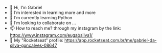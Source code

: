 - 👋 Hi, I’m Gabriel
- 👀 I’m interested in learning more and more
- 🌱 I’m currently learning Python
- 💞️ I’m looking to collaborate on ...
- 📫 How to reach me? through my instagram by the link: https://www.instagram.com/eugabsilva1/
- 🧐 My "Rocketseat" profile: https://app.rocketseat.com.br/me/gabriel-da-silva-goncalves-08647

<!---
Gabrielsilva56/Gabrielsilva56 is a ✨ special ✨ repository because its `README.md` (this file) appears on your GitHub profile.
You can click the Preview link to take a look at your changes.
--->
